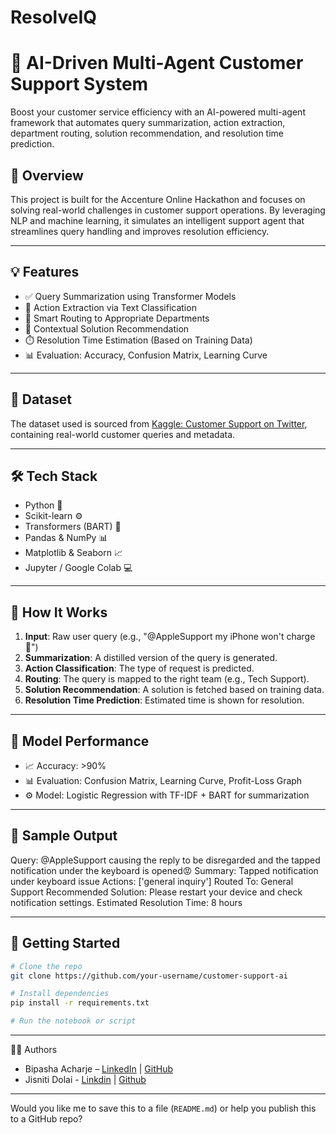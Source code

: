 # ResolveIQ
# 🤖 AI-Driven Multi-Agent Customer Support System

Boost your customer service efficiency with an AI-powered multi-agent framework that automates query summarization, action extraction, department routing, solution recommendation, and resolution time prediction.

## 🚀 Overview

This project is built for the Accenture Online Hackathon and focuses on solving real-world challenges in customer support operations. By leveraging NLP and machine learning, it simulates an intelligent support agent that streamlines query handling and improves resolution efficiency.

---

## 💡 Features

- ✅ Query Summarization using Transformer Models
- 🧠 Action Extraction via Text Classification
- 🔁 Smart Routing to Appropriate Departments
- 💬 Contextual Solution Recommendation
- ⏱️ Resolution Time Estimation (Based on Training Data)
- 📊 Evaluation: Accuracy, Confusion Matrix, Learning Curve

---

## 📁 Dataset

The dataset used is sourced from [Kaggle: Customer Support on Twitter](https://www.kaggle.com/datasets/thoughtvector/customer-support-on-twitter), containing real-world customer queries and metadata.

---

## 🛠️ Tech Stack

- Python 🐍
- Scikit-learn ⚙️
- Transformers (BART) 🤖
- Pandas & NumPy 📊
- Matplotlib & Seaborn 📈
- Jupyter / Google Colab 💻

---

## 📌 How It Works

1. **Input**: Raw user query (e.g., "@AppleSupport my iPhone won't charge 🔋")
2. **Summarization**: A distilled version of the query is generated.
3. **Action Classification**: The type of request is predicted.
4. **Routing**: The query is mapped to the right team (e.g., Tech Support).
5. **Solution Recommendation**: A solution is fetched based on training data.
6. **Resolution Time Prediction**: Estimated time is shown for resolution.

---

## 🧪 Model Performance

- 📈 Accuracy: >90%  
- 📊 Evaluation: Confusion Matrix, Learning Curve, Profit-Loss Graph  
- ⚙️ Model: Logistic Regression with TF-IDF + BART for summarization  

---

## 📸 Sample Output

Query: @AppleSupport causing the reply to be disregarded and the tapped notification under the keyboard is opened😡
Summary: Tapped notification under keyboard issue
Actions: ['general inquiry']
Routed To: General Support
Recommended Solution: Please restart your device and check notification settings.
Estimated Resolution Time: 8 hours


---

## 🏁 Getting Started

```bash
# Clone the repo
git clone https://github.com/your-username/customer-support-ai

# Install dependencies
pip install -r requirements.txt

# Run the notebook or script
```

---

👨‍💻 Authors
- Bipasha Acharje – [LinkedIn](www.linkedin.com/in/bipasha-acharjee-b34939253) | [GitHub](https://github.com/Bipasha1005)
- Jisniti Dolai - [Linkdin](https://www.linkedin.com/in/jisniti-dolai-a2aa05291/) | [Github]()

---

Would you like me to save this to a file (`README.md`) or help you publish this to a GitHub repo?
